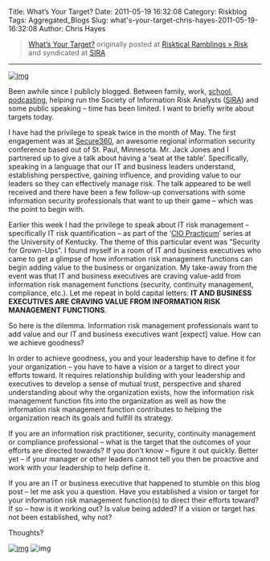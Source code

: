 Title: What’s Your Target?
Date: 2011-05-19 16:32:08
Category: Riskblog
Tags: Aggregated_Blogs
Slug: what's-your-target-chris-hayes-2011-05-19-16:32:08
Author: Chris Hayes

>[What’s Your Target?](http://risktical.com/2011/05/19/what%e2%80%99s-your-target/) originally posted at [Risktical Ramblings » Risk](http://risktical.com) and syndicated at [SIRA](http://societyinforisk.org)
***
[![img](http://risktical.files.wordpress.com/2011/05/target_05192011.jpg?w=450&h=308 "target_05192011")](http://risktical.files.wordpress.com/2011/05/target_05192011.jpg)

Been awhile since I publicly blogged. Between family, work, [school](http://www.osu.edu/), [podcasting](http://riskhose.com/), helping run the Society of Information Risk Analysts ([SIRA](http://societyinforisk.org/)) and some public speaking – time has been limited. I want to briefly write about targets today.

I have had the privilege to speak twice in the month of May. The first engagement was at [Secure360](http://secure360.org/2011-sessions), an awesome regional information security conference based out of St. Paul, Minnesota. Mr. Jack Jones and I partnered up to give a talk about having a ‘seat at the table’. Specifically, speaking in a language that our IT and business leaders understand, establishing perspective, gaining influence, and providing value to our leaders so they can effectively manage risk. The talk appeared to be well received and there have been a few follow-up conversations with some information security professionals that want to up their game – which was the point to begin with.

Earlier this week I had the privilege to speak about IT risk management – specifically IT risk quantification – as part of the ‘[CIO Practicum](http://webapps.uky.edu/ukitdev/content/cio-practicum)’ series at the University of Kentucky. The theme of this particular event was “Security for Grown-Ups”. I found myself in a room of IT and business executives who came to get a glimpse of how information risk management functions can begin adding value to the business or organization. My take-away from the event was that IT and business executives are craving value-add from information risk management functions (security, continuity management, compliance, etc.). Let me repeat in bold capital letters: **IT AND BUSINESS EXECUTIVES ARE CRAVING VALUE FROM INFORMATION RISK MANAGEMENT FUNCTIONS**.

So here is the dilemma. Information risk management professionals want to add value and our IT and business executives want [expect] value. How can we achieve goodness?

In order to achieve goodness, you and your leadership have to define it for your organization – you have to have a vision or a target to direct your efforts toward. It requires relationship building with your leadership and executives to develop a sense of mutual trust, perspective and shared understanding about why the organization exists, how the information risk management function fits into the organization as well as how the information risk management function contributes to helping the organization reach its goals and fulfill its strategy.

If you are an information risk practitioner, security, continuity management or compliance professional – what is the target that the outcomes of your efforts are directed towards? If you don’t know – figure it out quickly. Better yet – if your manager or other leaders cannot tell you then be proactive and work with your leadership to help define it.

If you are an IT or business executive that happened to stumble on this blog post – let me ask you a question. Have you established a vision or target for your information risk management function(s) to direct their efforts toward? If so – how is it working out? Is value being added? If a vision or target has not been established, why not?

Thoughts?

[![img](/images/blank.png)](#) ![img](http://pixel.wp.com/b.gif?host=risktical.com&blog=4314091&post=375&subd=risktical&ref=&feed=1)


